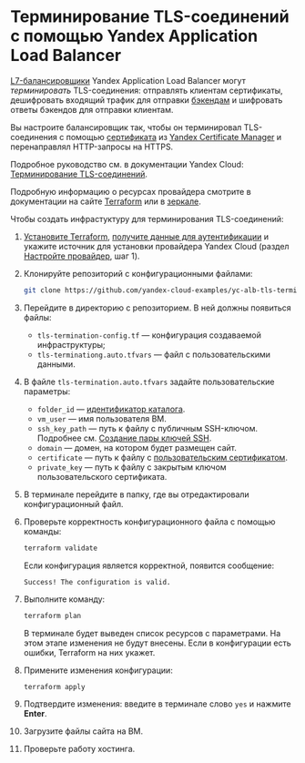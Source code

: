 # Терминирование TLS-соединений с помощью Yandex Application Load Balancer

[L7-балансировщики](https://cloud.yandex.ru/docs/application-load-balancer/concepts/application-load-balancer) Yandex Application Load Balancer могут _терминировать_ TLS-соединения: отправлять клиентам сертификаты, дешифровать входящий трафик для отправки [бэкендам](https://cloud.yandex.ru/docs/application-load-balancer/concepts/backend-group) и шифровать ответы бэкендов для отправки клиентам. 

Вы настроите балансировщик так, чтобы он терминировал TLS-соединения с помощью [сертификата](https://cloud.yandex.ru/docs/certificate-manager/concepts/) из [Yandex Certificate Manager](https://cloud.yandex.ru/docs/certificate-manager) и перенаправлял HTTP-запросы на HTTPS.

Подробное руководство см. в документации Yandex Cloud: [Терминирование TLS-соединений](https://cloud.yandex.ru/docs/application-load-balancer/tutorials/tls-termination).

Подробную информацию о ресурсах провайдера смотрите в документации на сайте [Terraform](https://www.terraform.io/docs/providers/yandex/index.html) или в [зеркале](https://terraform-provider.yandexcloud.net/).

Чтобы создать инфрастуктуру для терминирования TLS-соединений:

1. [Установите Terraform](https://cloud.yandex.ru/docs/tutorials/infrastructure-management/terraform-quickstart#install-terraform), [получите данные для аутентификации](https://cloud.yandex.ru/docs/tutorials/infrastructure-management/terraform-quickstart#get-credentials) и укажите источник для установки провайдера Yandex Cloud (раздел [Настройте провайдер](https://cloud.yandex.ru/docs/tutorials/infrastructure-management/terraform-quickstart#configure-provider), шаг 1).

1. Клонируйте репозиторий с конфигурационными файлами:

    ```bash
    git clone https://github.com/yandex-cloud-examples/yc-alb-tls-termination.git
    ```

1. Перейдите в директорию с репозиторием. В ней должны появиться файлы:
    * `tls-termination-config.tf` — конфигурация создаваемой инфраструктуры;
    * `tls-terminationg.auto.tfvars` — файл с пользовательскими данными.
1. В файле `tls-termination.auto.tfvars` задайте пользовательские параметры:
    * `folder_id` — [идентификатор каталога](https://cloud.yandex.ru/docs/resource-manager/operations/folder/get-id).
    * `vm_user` — имя пользователя ВМ.
    * `ssh_key_path` — путь к файлу с публичным SSH-ключом. Подробнее см. [Создание пары ключей SSH](https://cloud.yandex.ru/docs/compute/operations/vm-connect/ssh#creating-ssh-keys).
    * `domain` — домен, на котором будет размещен сайт.
    * `certificate` — путь к файлу с [пользовательским сертификатом](https://cloud.yandex.ru/docs/certificate-manager/operations/import/cert-create#create-file).
    * `private_key` — путь к файлу с закрытым ключом пользовательского сертификата.
1. В терминале перейдите в папку, где вы отредактировали конфигурационный файл.
1. Проверьте корректность конфигурационного файла с помощью команды:

   ```bash
   terraform validate
   ```

   Если конфигурация является корректной, появится сообщение:

   ```text
   Success! The configuration is valid.
   ```

1. Выполните команду:

   ```bash
   terraform plan
   ```

   В терминале будет выведен список ресурсов с параметрами. На этом этапе изменения не будут внесены. Если в конфигурации есть ошибки, Terraform на них укажет.
1. Примените изменения конфигурации:

   ```bash
   terraform apply
   ```

1. Подтвердите изменения: введите в терминале слово `yes` и нажмите **Enter**.
1. Загрузите файлы сайта на ВМ.
1. Проверьте работу хостинга.